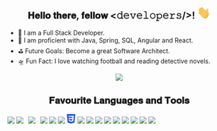 <div align="center">
<h2> 𝐇𝐞𝐥𝐥𝐨 𝐭𝐡𝐞𝐫𝐞, 𝐟𝐞𝐥𝐥𝐨𝐰 <𝚍𝚎𝚟𝚎𝚕𝚘𝚙𝚎𝚛𝚜/>! <img src="https://github.com/ABSphreak/ABSphreak/blob/master/gifs/Hi.gif" width="30px"></h2>
</div>

- 🎯 I am a Full Stack Developer.
- 💪 I am proficient with Java, Spring, SQL, Angular and React.
- ⛳ Future Goals: Become a great Software Architect.
- 🛸 Fun Fact: I love watching football and reading detective novels.

<div align="center">
<img src="https://user-images.githubusercontent.com/62250662/139597481-a5c2f106-3d88-4379-be32-b88485418bad.jpeg" width="400">
</div>

  
<div align="center">
<h2>𝐅𝐚𝐯𝐨𝐮𝐫𝐢𝐭𝐞 𝐋𝐚𝐧𝐠𝐮𝐚𝐠𝐞𝐬 𝐚𝐧𝐝 𝐓𝐨𝐨𝐥𝐬</h2>
</div>

<p>
  <code><img width="4%" src="https://www.vectorlogo.zone/logos/java/java-icon.svg"></code>
   <code><img width="4%" src="https://cdn.freebiesupply.com/logos/large/2x/spring-3-logo-png-transparent.png"> </code>
     <code><img width="4%" src="https://www.pinclipart.com/picdir/big/519-5197103_jakarta-ee-logo-jakarta-ee-clipart.png"> </code>
  <!-- <code><img width="4%" src="https://www.vectorlogo.zone/logos/javascript/javascript-icon.svg"> </code> -->
  <code><img width="4%" src="https://www.vectorlogo.zone/logos/typescriptlang/typescriptlang-icon.svg"></code>
    <code><img width="4%" src="https://www.vectorlogo.zone/logos/nodejs/nodejs-icon.svg"></code>
  <code><img width="4%" src="https://www.vectorlogo.zone/logos/w3_html5/w3_html5-icon.svg"></code>
  <code><svg role="img" width=4% aria-label="CSS3" viewBox="0 0 12 13" version="1.1" xmlns="http://www.w3.org/2000/svg" xmlns:xlink="http://www.w3.org/1999/xlink">
    <polygon id="Path" fill="#264DE4" points="5.66621022 12.959575 1.04871864 11.6777282 0.0197312715 0.136430551 11.3265291 0.136430551 10.2964507 11.6759203"></polygon>
    <polygon id="Path" fill="#2965F1" points="9.41459071 10.9411252 10.294861 1.08010277 5.67313019 1.08010277 5.67313019 11.9784041"></polygon>
    <polygon id="Path" fill="#EBEBEB" points="2.37866244 5.36060419 2.5055286 6.77608133 5.67313019 6.77608133 5.67313019 5.36060419"></polygon>
    <polygon id="Path" fill="#EBEBEB" points="2.12374564 2.49561108 2.25241971 3.91111942 5.67313019 3.91111942 5.67313019 2.49561108"></polygon>
    <polygon id="Path" fill="#EBEBEB" points="5.67313019 9.03679255 5.66692716 9.03844463 4.09048273 8.61277283 3.98970673 7.48385108 2.56877465 7.48385108 2.76708484 9.70637775 5.66661545 10.5113077 5.67313019 10.5094997"></polygon>
    <polygon id="Path" fill="#FFFFFF" points="8.95852716 5.36060419 9.21406741 2.49561108 5.66823632 2.49561108 5.66823632 3.91111942 7.66280917 3.91111942 7.53401042 5.36060419 5.66823632 5.36060419 5.66823632 6.77608133 7.41125881 6.77608133 7.24695628 8.61186885 5.66823632 9.03797704 5.66823632 10.5106219 8.57007362 9.70637775 8.59136341 9.46723351 8.92398963 5.74070391"></polygon>
</svg></code>
     <!-- <code><img width="4%" src="https://png.pngitem.com/pimgs/s/198-1985012_transparent-css3-logo-png-css-logo-transparent-background.png"> </code> -->
  <code><img width="4%" src="https://www.vectorlogo.zone/logos/sass-lang/sass-lang-icon.svg"></code>
<code><img width="4%" src="https://www.vectorlogo.zone/logos/angular/angular-icon.svg"></code>
<code><img width="4%" src="https://www.vectorlogo.zone/logos/reactjs/reactjs-icon.svg"></code>
<!-- <code><img width="4%" src="https://seeklogo.com/images/X/xamarin-logo-348B1EB629-seeklogo.com.png"> </code> -->
<code><img width="4%" src="https://www.vectorlogo.zone/logos/apache_tomcat/apache_tomcat-icon.svg"></code>
<code><img width="4%" src="https://www.vectorlogo.zone/logos/mysql/mysql-icon.svg"></code>
<!-- <code><img width="4%" src="https://www.vectorlogo.zone/logos/redis/redis-icon.svg"></code> -->
<code><img width="4%" src="https://www.vectorlogo.zone/logos/mongodb/mongodb-icon.svg"></code>
 <!-- <code><img width="4%" src="https://cdn.freelogovectors.net/wp-content/uploads/2020/07/Adobe-xd-logo.png"> </code> -->
   <!-- <code><img width="4%" src="https://www.vectorlogo.zone/logos/figma/figma-icon.svg"> </code> -->
  <code><img width="4%" src="https://brandeps.com/logo-download/I/Intellij-Idea-logo-vector-01.svg"></code>
  <code><img width="4%" src="https://www.vectorlogo.zone/logos/visualstudio_code/visualstudio_code-icon.svg"></code>
   <!-- <code><img width="4%" src="https://static.wikia.nocookie.net/logopedia/images/6/62/Brand_Visual_Studio_Win_2019.svg/revision/latest/scale-to-width-down/250?cb=20191019024151"> </code> -->
  <!-- <code><img width="4%" src="https://www.vectorlogo.zone/logos/git-scm/git-scm-icon.svg"></code> -->
  <!-- <code><img width="4%" src="https://www.vectorlogo.zone/logos/parceljs/parceljs-icon.svg"></code> -->
   <!-- <code><img width="4%" src="https://cdn.worldvectorlogo.com/logos/sourcetree-1.svg"> </code> -->
  <code><img width="4%" src="https://www.vectorlogo.zone/logos/getpostman/getpostman-icon.svg"> </code>
<p/>

  



